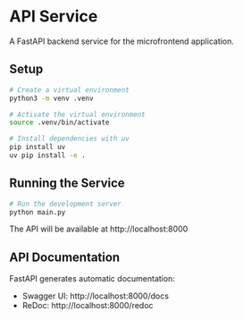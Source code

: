 # API Service

A FastAPI backend service for the microfrontend application.

## Setup

```bash
# Create a virtual environment
python3 -m venv .venv

# Activate the virtual environment
source .venv/bin/activate

# Install dependencies with uv
pip install uv
uv pip install -e .
```

## Running the Service

```bash
# Run the development server
python main.py
```

The API will be available at http://localhost:8000

## API Documentation

FastAPI generates automatic documentation:
- Swagger UI: http://localhost:8000/docs
- ReDoc: http://localhost:8000/redoc 